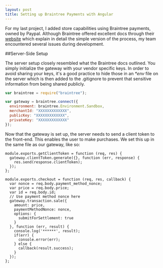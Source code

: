 ```yaml
---
layout: post
title: Setting up Braintree Payments with Angular
---
```

For my last project, I added store capabilities using Braintree payments, owned by Paypal. Although Braintree offered excellent docs through their [website](https://developers.braintreepayments.com/) which explain in detail the simple version of the process, my team encountered several issues during development.

##Server-Side Setup

The server setup closely resembled what the Braintree docs outlined. You simply initialize the gateway with your vendor specific keys. In order to avoid sharing your keys, it's a good practice to hide those in an _*env_ file on the server which is then added to the .gitignore to prevent that sensitive information from being shared publicly.

```javascript
var braintree = require("braintree");

var gateway = braintree.connect({
  environment: braintree.Environment.Sandbox,
  merchantId: "XXXXXXXXXXXXX",
  publicKey: "XXXXXXXXXXXXX",
  privateKey: "XXXXXXXXXXXXX"
});
```

Now that the gateway is set up, the server needs to send a client token to the front-end. This enables the user to make purchases. We set this up in the same file as our gateway, like so:

```
module.exports.getClientToken = function (req, res) {
  gateway.clientToken.generate({}, function (err, response) {
    res.send(response.clientToken);
  });
};
```

```
module.exports.checkout = function (req, res, callback) {
  var nonce = req.body.payment_method_nonce;
  var price = req.body.price;
  var id = req.body.id;
  // Use payment method nonce here
  gateway.transaction.sale({
    amount: price,
    paymentMethodNonce: nonce,
    options: {
      submitForSettlement: true
    }
  }, function (err, result) {
    console.log('******', result);
    if(err) {
      console.error(err);
    } else {
      callback(result.success);
    }
  });
};
```
